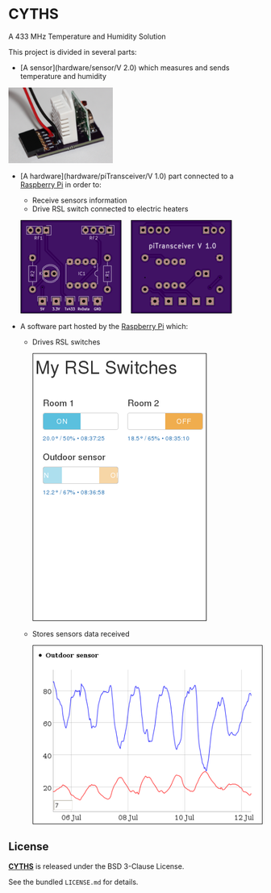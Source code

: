 # CYTHS

A 433 MHz Temperature and Humidity Solution

This project is divided in several parts:
 * [A sensor](hardware/sensor/V 2.0) which measures and sends temperature and humidity

 <img src="hardware/sensor/V 2.0/CYTHS-2.0_1.jpg" alt="CYTHS-2.0_1" style="height: 150px;"/>

 * [A hardware](hardware/piTransceiver/V 1.0) part connected to a [Raspberry Pi](https://www.raspberrypi.org/products/) in order to:
    * Receive sensors information
    * Drive RSL switch connected to electric heaters

    ![piTransceiver-1.0-PCB-F](doc/images/piTransceiver-1.0-PCB-F.png?raw=true "piTransceiver-1.0-PCB-F")&nbsp;&nbsp;&nbsp;&nbsp;&nbsp;![piTransceiver-1.0-PCB-B](doc/images/piTransceiver-1.0-PCB-B.png?raw=true "piTransceiver-1.0-PCB-B")


 * A software part hosted by the [Raspberry Pi](https://www.raspberrypi.org/products/) which:
    * Drives RSL switches

        ![software-main-web-page](doc/images/software-main-web-page.png?raw=true "software-main-web-page")

    * Stores sensors data received

        ![software-sensor-graph](doc/images/software-sensor-graph.png?raw=true "software-sensor-graph")

## License

**[CYTHS](https://github.com/cyosp/CYTHS)** is released under the BSD 3-Clause License.

See the bundled `LICENSE.md` for details.
